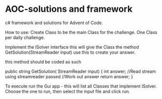 # AOC-solutions and framework

c# framework and solutions for Advent of Code. 

How to use:
Create Class to be the main Class for the challenge. One Class per daily challenge. 

Implement the ISolver interface this will give the Class the method GetSolution(StreamReader input) use this to create your answer.

 this method should be coded as such
 
   public string GetSolution( StreamReader input)
        {
          int answer;
          //Read stream using streamreader passed
          //Work out answer
          return answer;
        }

To execute run the Gui app - this will list all Classes that implement ISolver. Choose the one to run, then select the input file and click run.
        
 
